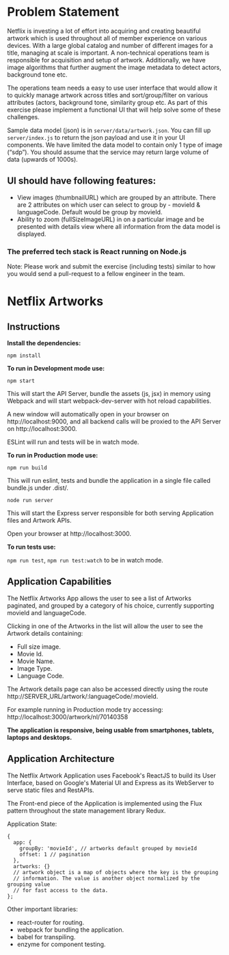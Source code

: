 # Problem Statement

Netflix is investing a lot of effort into acquiring and creating beautiful artwork which is used throughout all of member experience on various devices. With a large global catalog and number of different images for a title, managing at scale is important. A non-technical operations team is responsible for acquisition and setup of artwork. Additionally, we have image algorithms that further augment the image metadata to detect actors, background tone etc.

The operations team needs a easy to use user interface that would allow it to quickly manage artwork across titles and sort/group/filter on various attributes (actors, background tone, similarity group etc. As part of this exercise please implement a functional UI that will help solve some of these challenges.

Sample data model (json) is in `server/data/artwork.json`. You can fill up `server/index.js` to return the json payload and use it in your UI components. We have limited the data model to contain only 1 type of image (“sdp”). You should assume that the service may return large volume of data (upwards of 1000s).

## UI should have following features:
* View images (thumbnailURL) which are grouped by an attribute. There are 2 attributes on which user can select to group by - movieId & languageCode. Default would be group by movieId.
* Ability to zoom (fullSizeImageURL) in on a particular image and be presented with details view where all information from the data model is displayed.

### The preferred tech stack is React running on Node.js

Note: Please work and submit the exercise (including tests) similar to how you would send a pull-request to a fellow engineer in the team.

# Netflix Artworks

## Instructions

**Install the dependencies:**

```npm install```

**To run in Development mode use:**

```npm start```

This will start the API Server, bundle the assets (js, jsx) in memory using Webpack and will start webpack-dev-server with hot reload capabilities.

A new window will automatically open in your browser on http://localhost:9000, and all backend calls will be proxied to the API Server on http://localhost:3000.

ESLint will run and tests will be in watch mode.

**To run in Production mode use:**

```npm run build```

This will run eslint, tests and bundle the application in a single file called bundle.js under .dist/.

```node run server```

This will start the Express server responsible for both serving Application files and Artwork APIs.

Open your browser at  http://localhost:3000.

**To run tests use:**

```npm run test```, ```npm run test:watch``` to be in watch mode.

## Application Capabilities

The Netflix Artworks App allows the user to see a list of Artworks paginated, and grouped by a category of his choice, currently supporting movieId and languageCode.

Clicking in one of the Artworks in the list will allow the user to see the Artwork details containing:
* Full size image.
* Movie Id.
* Movie Name.
* Image Type.
* Language Code.

The Artwork details page can also be accessed directly using the route http://SERVER_URL/artwork/:languageCode/:movieId.

For example running in Production mode try accessing: http://localhost:3000/artwork/nl/70140358

**The application is responsive, being usable from smartphones, tablets, laptops and desktops.**

## Application Architecture

The Netflix Artwork Application uses Facebook's ReactJS to build its User Interface, based on Google's Material UI and Express as its WebServer to serve static files and RestAPIs.

The Front-end piece of the Application is implemented using the Flux pattern throughout the state management library Redux.

Application State:
```
{
  app: {
    groupBy: 'movieId', // artworks default grouped by movieId
    offset: 1 // pagination
  },
  artworks: {}
  // artwork object is a map of objects where the key is the grouping
  // information. The value is another object normalized by the grouping value
  // for fast access to the data.
};
```

Other important libraries:
* react-router for routing.
* webpack for bundling the application.
* babel for transpiling.
* enzyme for component testing.
